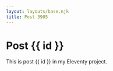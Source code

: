 ```yaml
---
layout: layouts/base.njk
title: Post 3905
---
```


# Post {{ id }}

This is post {{ id }} in my Eleventy project.
